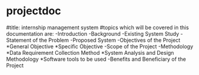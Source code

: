 # projectdoc
#title: internship management system
#topics which will be covered in this documentation are:
-Introduction
-Background
-Existing System Study
-Statement of the Problem
-Proposed System
-Objectives of the Project
  *General Objective
  *Specific Objective
-Scope of the Project
-Methodology
  *Data Requirement Collection Method 
  *System Analysis and Design Methodology
  *Software tools to be used
-Benefits and Beneficiary of the Project 
